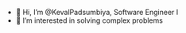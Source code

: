 - 👋 Hi, I’m @KevalPadsumbiya, Software Engineer I
- 👀 I’m interested in solving complex problems

<!---
KevalPadsumbiya/KevalPadsumbiya is a ✨ special ✨ repository because its `README.md` (this file) appears on your GitHub profile.
You can click the Preview link to take a look at your changes.
--->
